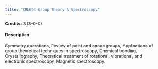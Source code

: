 ```yaml
---
title: "CML664 Group Theory & Spectroscopy"
---
```

**Credits:** 3 (3-0-0)

#### Description
Symmetry operations, Review of point and space groups, Applications of group theoretical techniques in spectroscopy, Chemical bonding, Crystallography, Theoretical treatment of rotational, vibrational, and electronic spectroscopy, Magnetic spectroscopy.